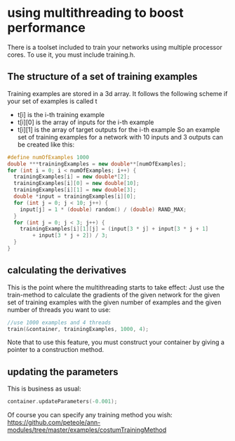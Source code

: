 # using multithreading to boost performance
There is a toolset included to train your networks using multiple processor cores. To use it, you must include training.h.
## The structure of a set of training examples
Training examples are stored in a 3d array. It follows the following scheme if your set of examples is called t
* t[i] is the i-th training example
* t[i][0] is the array of inputs for the i-th example
* t[i][1] is the array of target outputs for the i-th example
So an example set of training examples for a network with 10 inputs and 3 outputs can be created like this:
```cpp
#define numOfExamples 1000
double ***trainingExamples = new double**[numOfExamples];
for (int i = 0; i < numOfExamples; i++) {
  trainingExamples[i] = new double*[2];
  trainingExamples[i][0] = new double[10];
  trainingExamples[i][1] = new double[3];
  double *input = trainingExamples[i][0];
  for (int j = 0; j < 10; j++) {
    input[j] = 1 * (double) random() / (double) RAND_MAX;
  }
  for (int j = 0; j < 3; j++) {
    trainingExamples[i][1][j] = (input[3 * j] + input[3 * j + 1]
        + input[3 * j + 2]) / 3;
  }
}
```
## calculating the derivatives
This is the point where the multithreading starts to take effect: Just use the train-method to calculate the gradients of the given network for the given set of training examples with the given number of examples and the given number of threads you want to use:
```cpp
//use 1000 examples and 4 threads
train(&container, trainingExamples, 1000, 4);
```
Note that to use this feature, you must construct your container by giving a pointer to a construction method.
## updating the parameters
This is business as usual:
```cpp
container.updateParameters(-0.001);
```
Of course you can specify any training method you wish: https://github.com/peteole/ann-modules/tree/master/examples/costumTrainingMethod
